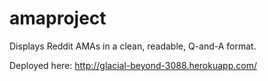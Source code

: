 amaproject
==========

Displays Reddit AMAs in a clean, readable, Q-and-A format.

Deployed here: http://glacial-beyond-3088.herokuapp.com/
